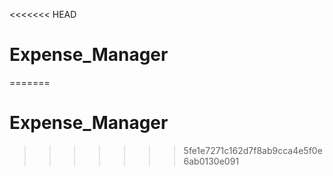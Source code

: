 <<<<<<< HEAD
# Expense_Manager
=======
# Expense_Manager
>>>>>>> 5fe1e7271c162d7f8ab9cca4e5f0e6ab0130e091

